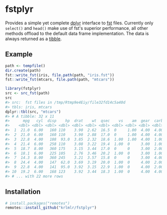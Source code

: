 
<!-- README.md is generated from README.Rmd. Please edit that file -->
fstplyr
=======

Provides a simple yet complete [dplyr](http://dplyr.tidyverse.org/) interface to [fst](http://www.fstpackage.org/) files. Currently only `select()` and `head()` make use of fst's superior performance, all other methods offload to the default data frame implementation. The data is always returned as a [tibble](http://tibble.tidyverse.org/).

Example
-------

``` r
path <- tempfile()
dir.create(path)
fst::write_fst(iris, file.path(path, "iris.fst"))
fst::write_fst(mtcars, file.path(path, "mtcars"))

library(fstplyr)
src <- src_fst(path)
src
#> src:  fst files in /tmp/Rtmp9e4Eiy/file32fd14c5a40d
#> tbls: iris, mtcars
dplyr::tbl(src, "mtcars")
#> # A tibble: 32 x 11
#>      mpg   cyl  disp    hp  drat    wt  qsec    vs    am  gear  carb
#>    <dbl> <dbl> <dbl> <dbl> <dbl> <dbl> <dbl> <dbl> <dbl> <dbl> <dbl>
#>  1  21.0  6.00   160 110    3.90  2.62  16.5  0     1.00  4.00  4.00
#>  2  21.0  6.00   160 110    3.90  2.88  17.0  0     1.00  4.00  4.00
#>  3  22.8  4.00   108  93.0  3.85  2.32  18.6  1.00  1.00  4.00  1.00
#>  4  21.4  6.00   258 110    3.08  3.22  19.4  1.00  0     3.00  1.00
#>  5  18.7  8.00   360 175    3.15  3.44  17.0  0     0     3.00  2.00
#>  6  18.1  6.00   225 105    2.76  3.46  20.2  1.00  0     3.00  1.00
#>  7  14.3  8.00   360 245    3.21  3.57  15.8  0     0     3.00  4.00
#>  8  24.4  4.00   147  62.0  3.69  3.19  20.0  1.00  0     4.00  2.00
#>  9  22.8  4.00   141  95.0  3.92  3.15  22.9  1.00  0     4.00  2.00
#> 10  19.2  6.00   168 123    3.92  3.44  18.3  1.00  0     4.00  4.00
#> # ... with 22 more rows
```

Installation
------------

``` r
# install.packages("remotes")
remotes::install_github("krlmlr/fstplyr")
```
